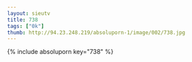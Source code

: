 ```yaml
--- 
layout: sieutv
title: 738
tags: ["0k"]
thumb: http://94.23.248.219/absoluporn-1/image/002/738.jpg
---
```

{% include absoluporn key="738" %} 
